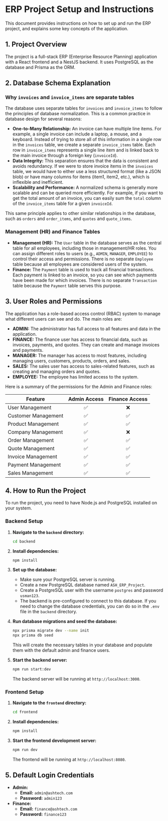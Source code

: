 # ERP Project Setup and Instructions

This document provides instructions on how to set up and run the ERP project, and explains some key concepts of the application.

## 1. Project Overview

The project is a full-stack ERP (Enterprise Resource Planning) application with a React frontend and a NestJS backend. It uses PostgreSQL as the database and Prisma as the ORM.

## 2. Database Schema Explanation

### Why `invoices` and `invoice_items` are separate tables

The database uses separate tables for `invoices` and `invoice_items` to follow the principles of database normalization. This is a common practice in database design for several reasons:

*   **One-to-Many Relationship:** An invoice can have multiple line items. For example, a single invoice can include a laptop, a mouse, and a keyboard. Instead of trying to store all of this information in a single row in the `invoices` table, we create a separate `invoice_items` table. Each row in `invoice_items` represents a single line item and is linked back to the main invoice through a foreign key (`invoiceId`).
*   **Data Integrity:** This separation ensures that the data is consistent and avoids redundancy. If we were to store invoice items in the `invoices` table, we would have to either use a less structured format (like a JSON blob) or have many columns for items (item1, item2, etc.), which is inflexible and inefficient.
*   **Scalability and Performance:** A normalized schema is generally more scalable and can be queried more efficiently. For example, if you want to get the total amount of an invoice, you can easily sum the `total` column of the `invoice_items` table for a given `invoiceId`.

This same principle applies to other similar relationships in the database, such as `orders` and `order_items`, and `quotes` and `quote_items`.

### Management (HR) and Finance Tables

*   **Management (HR):** The `User` table in the database serves as the central table for all employees, including those in management/HR roles. You can assign different roles to users (e.g., `ADMIN`, `MANAGER`, `EMPLOYEE`) to control their access and permissions. There is no separate `Employee` table because all employees are considered users of the system.
*   **Finance:** The `Payment` table is used to track all financial transactions. Each payment is linked to an invoice, so you can see which payments have been made for which invoices. There is no separate `Transaction` table because the `Payment` table serves this purpose.

## 3. User Roles and Permissions

The application has a role-based access control (RBAC) system to manage what different users can see and do. The main roles are:

*   **ADMIN:** The administrator has full access to all features and data in the application.
*   **FINANCE:** The finance user has access to financial data, such as invoices, payments, and quotes. They can create and manage invoices and payments.
*   **MANAGER:** The manager has access to most features, including managing users, customers, products, orders, and sales.
*   **SALES:** The sales user has access to sales-related features, such as creating and managing orders and quotes.
*   **EMPLOYEE:** The employee has limited access to the system.

Here is a summary of the permissions for the Admin and Finance roles:

| Feature             | Admin Access | Finance Access |
| ------------------- | :----------: | :------------: |
| User Management     |      ✅      |       ❌       |
| Customer Management |      ✅      |       ✅       |
| Product Management  |      ✅      |       ✅       |
| Company Management  |      ✅      |       ❌       |
| Order Management    |      ✅      |       ✅       |
| Quote Management    |      ✅      |       ✅       |
| Invoice Management  |      ✅      |       ✅       |
| Payment Management  |      ✅      |       ✅       |
| Sales Management    |      ✅      |       ✅       |

## 4. How to Run the Project

To run the project, you need to have Node.js and PostgreSQL installed on your system.

### Backend Setup

1.  **Navigate to the `backend` directory:**

    ```bash
    cd backend
    ```

2.  **Install dependencies:**

    ```bash
    npm install
    ```

3.  **Set up the database:**

    *   Make sure your PostgreSQL server is running.
    *   Create a new PostgreSQL database named `ASH_ERP_Project`.
    *   Create a PostgreSQL user with the username `postgres` and password `usman123`.
    *   The backend is pre-configured to connect to this database. If you need to change the database credentials, you can do so in the `.env` file in the `backend` directory.

4.  **Run database migrations and seed the database:**

    ```bash
    npx prisma migrate dev --name init
    npx prisma db seed
    ```

    This will create the necessary tables in your database and populate them with the default admin and finance users.

5.  **Start the backend server:**

    ```bash
    npm run start:dev
    ```

    The backend server will be running at `http://localhost:3000`.

### Frontend Setup

1.  **Navigate to the `frontend` directory:**

    ```bash
    cd frontend
    ```

2.  **Install dependencies:**

    ```bash
    npm install
    ```

3.  **Start the frontend development server:**

    ```bash
    npm run dev
    ```

    The frontend will be running at `http://localhost:8080`.

## 5. Default Login Credentials

*   **Admin:**
    *   **Email:** `admin@ashtech.com`
    *   **Password:** `admin123`
*   **Finance:**
    *   **Email:** `finance@ashtech.com`
    *   **Password:** `finance123`


